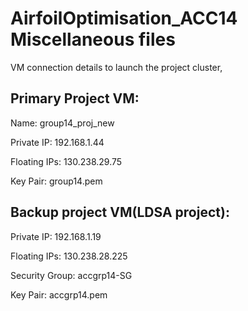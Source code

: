 # AirfoilOptimisation_ACC14 Miscellaneous files

VM connection details to launch the project cluster, 

Primary Project VM:
-------------------
Name: group14_proj_new

Private IP: 192.168.1.44

Floating IPs: 130.238.29.75

Key Pair: group14.pem

Backup project VM(LDSA project):   
-------------------------------

Private IP: 192.168.1.19

Floating IPs: 130.238.28.225

Security Group: accgrp14-SG

Key Pair: accgrp14.pem
